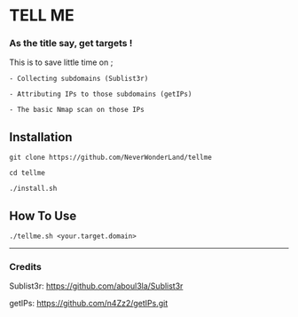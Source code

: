 # TELL ME
### As the title say, get targets !

This is to save little time on ;

    - Collecting subdomains (Sublist3r)
    
    - Attributing IPs to those subdomains (getIPs) 

    - The basic Nmap scan on those IPs 


## Installation

    git clone https://github.com/NeverWonderLand/tellme

    cd tellme

    ./install.sh


## How To Use

    ./tellme.sh <your.target.domain>


-----------------------------------------------------------------
### Credits
Sublist3r: https://github.com/aboul3la/Sublist3r

getIPs: https://github.com/n4Zz2/getIPs.git
